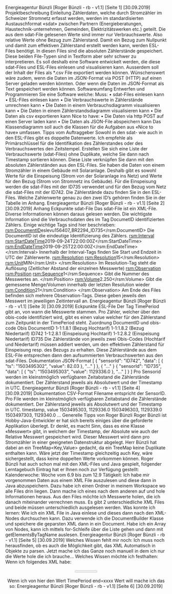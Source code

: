 Energieagentur Bünzli
[Roger Bünzli - rb - v1.1] [Seite 1] [30.09.2019]
Projektbeschreibung
Einleitung
Zählerdaten, welche durch Stromzähler im Schweizer Stromnetz erfasst werden, werden im standardisierten Austauschformat «sdat» zwischen Partnern (Energieberatungen, Haustechnik-unternehmen, Gemeinden, Elektrizitätswerken etc.) geteilt. Die aus dem sdat-File gelesenen Werte sind immer nur Verbrauchswerte. Also relative Werte ohne Bezug zum Zählerstand. Damit ein Bezug zum Nullpunkt und damit zum effektiven Zählerstand erstellt werden kann, werden ESL-Files benötigt. In diesen Files sind die absoluten Zählerstände gespeichert. Diese beiden File-Typen sind in Textform aber sehr schwer zu interpretieren. Es soll deshalb eine Software entwickelt werden, die diese sdat-Files und ESL-Files einlesen und visualisieren kann. Ausserdem soll der Inhalt der Files als *.csv File exportiert werden können. Wünschenswert wäre zudem, wenn die Daten im JSON-Format via POST (HTTP) auf einen Server geladen werden könnten. Oder wenn die Daten im JSON-Format als Text gespeichert werden können.
Softwareumfang
Entwerfen und Programmieren Sie eine Software welche:
Muss:
• sdat-Files einlesen kann
• ESL-Files einlesen kann
• Die Verbrauchswerte in Zählerstände umrechnen kann
• Die Daten in einem Verbrauchsdiagramm visualisieren kann
• Die Daten in einem Zählerstandsdiagramm visualisieren kann
• Die Daten als csv exportieren kann
Nice to have:
• Die Daten via http POST auf einen Server laden kann
• Die Daten als JSON-File abspeichern kann
Das Klassendiagramm soll auch die Klassen für die Aufgaben aus «Nice to have» umfassen.
Tipps vom Auftraggeber
Sowohl in den sdat- wie auch in den ESL-Files gibt es doppelte Datenwerte. Ich empfehle als Primärschlüssel für die Identifikation des Zählerstandes oder des Verbrauchswertes den Zeitstempel. Erstellen Sie sich eine Liste der Verbrauchswerte (sdat-Files) ohne Duplikate, welche Sie dann nach Timestamp sortieren können. Diese Liste verknüpfen Sie dann mit den absoluten Zählerständen aus den ESL-Files.
Sie haben die Daten von einem Stromzähler in einem Gebäude mit Solaranlage. Deshalb gibt es sowohl Werte für die Einspeisung (Strom von der Solaranlage ins Netz) und Werte für den Bezug (Strom von Stromnetz ins Gebäude). Für die Einspeisung werden die sdat-Files mit der ID735 verwendet und für den Bezug vom Netz die sdat-Files mit der ID742. Die Zählerstände dazu finden Sie in den ESL-Files. Welche Zahlenwerte genau zu den zwei ID’s gehören finden Sie in der Tabelle im Anhang.
Energieagentur Bünzli
[Roger Bünzli - rb - v1.1] [Seite 2] [30.09.2019]
Anhang
Eckpunkte sdat-File
Das sdat-File ist ein XML-File. Diverse Informationen können daraus gelesen werden. Die wichtigste Information sind die Verbrauchsdaten des im Tag DocumetID identifizierten Zählers. Einige wichtige Tags sind hier beschrieben:
<rsm:DocumentID>eslevu156407_BR2294_ID735</rsm:DocumentID>
Die DocumentID ist die eindeutige Identifizierung des Zählers.
<rsm:Interval>
<rsm:StartDateTime>2019-09-24T22:00:00Z</rsm:StartDateTime>
<rsm:EndDateTime>2019-09-25T22:00:00Z</rsm:EndDateTime>
</rsm:Interval>
Innerhalb der Interval-Tags finden Sie Start und Endzeit in UTC der Zählerwerte.
<rsm:Resolution>
<rsm:Resolution>15</rsm:Resolution>
<rsm:Unit>MIN</rsm:Unit>
</rsm:Resolution>
Im Resolution-Tag steht die Auflösung (Zeitlicher Abstand der einzelnen Messwerte)
<rsm:Observation>
<rsm:Position>
<rsm:Sequence>1</rsm:Sequence>
Gibt die Nummer des Messwertes an.
</rsm:Position>
<rsm:Volume>2.250</rsm:Volume>
Gibt die gemessene Menge/Volumen innerhalb der letzten Resolution wieder
<rsm:Condition>21</rsm:Condition>
</rsm:Observation>
Am Ende des Files befinden sich mehrere Observation-Tags. Diese geben jeweils den Messwert im jeweiligen Zeitintervall an.
Energieagentur Bünzli
[Roger Bünzli - rb - v1.1] [Seite 3] [30.09.2019]
Eckpunkte ESL-File
<TimePeriod end="2019-01-01T00:00:00">
Der Tag TimePeriod gibt an, von wann die Messwerte stammen.
<ValueRow obis="1-1:1.8.1" value="4755.3000" status="V"/>
<ValueRow obis="1-1:1.8.2" value="14460.9000" status="V"/>
<ValueRow obis="1-1:2.8.1" value="8258.1000" status="V"/>
<ValueRow obis="1-1:2.8.2" value="3543.1000" status="V"/>
<ValueRow obis="1-1:5.8.1" value="293.0000" status="V"/>
<ValueRow obis="1-1:5.8.2" value="580.0000" status="V"/>
<ValueRow obis="1-1:6.8.1" value="33.0000" status="V"/>
<ValueRow obis="1-1:6.8.2" value="8.0000" status="V"/>
<ValueRow obis="1-1:7.8.1" value="406.0000" status="V"/>
<ValueRow obis="1-1:7.8.2" value="163.0000" status="V"/>
<ValueRow obis="1-1:8.8.1" value="500.0000" status="V"/>
<ValueRow obis="1-1:8.8.2" value="1685.0000" status="V"/>
Pro Zähler, welcher über den obis-code identifiziert wird, gibt es einen value welcher für den Zählerstand zum Zeitpunkt in der TimePeriod steht.
</TimePeriod>
Zuordnung DocumentID und obis-code
Obis
DocumentID
1-1:1.8.1 (Bezug Hochtarif)
1-1:1.8.2 (Bezug Niedertarif)
ID742
1-1:2.8.1 (Einspeisung Hochtarif)
1-1:2.8.2 (Einspeisung Niedertarif)
ID735
Die Zählerstände von jeweils zwei Obis-Codes (Hochtarif und Niedertarif) müssen addiert werden, um den effektiven Zählerstand für Einspeisung resp. des Bezugs zu erhalten. Diese Zählerstände aus dem ESL-File entsprechen dann den aufsummierten Verbrauchswerten aus den sdat-Files.
Dokumentation JSON-Format
[
{
"sensorId": "ID742",
"data": [
{
"ts": "1503495302",
"value": 82.03
},
"..."
]
},
{
"..."
}
{
"sensorId": "ID735",
"data": [
{
"ts": "1503495303",
"value": 1129336.0
},
"..."
]
}
]
Pro Sensorid werden im kleinstmöglich verfügbaren Zeitabstand die Zählerstände dokumentiert. Der Zählerstand jeweils als Absolutwert und der Timestamp in UTC.
Energieagentur Bünzli
[Roger Bünzli - rb - v1.1] [Seite 4] [30.09.2019]
Dokumentation CSV-Format
Filename entspricht der SensorID. Pro File werden im kleinstmöglich verfügbaren Zeitabstand die Zählerstände dokumentiert. Der Zählerstand jeweils als Absolutwert und der Timestamp in UTC.
timestamp, value
1503495303, 1129336.0
1503496303, 1129339.0
1503497303, 1129340.0
…
Generelle Tipps von Roger Bünzli
Roger Bünzli ist Hobby-Java-Entwickler er hat sich bereits einiges über die geforderte Applikation überlegt. Er denkt, es macht Sinn, dass es eine Klasse «Messwert» gibt, in welchem der Timestamp, der Absolute wie auch der Relative Messwert gespeichert wird. Dieser Messwert wird dann pro Stromzähler in einer geeigneten Datenstruktur abgelegt. Herr Bünzli hat dabei an ein TreeMap<Key,Value> gedacht, da ein TreeMap keine Duplikate enthalten kann. Wäre jetzt der Timestamp gleichzeitig auch Key, wäre sichergestellt, dass keine doppelten Werte vorkommen können.
Roger Bünzli hat auch schon mal mit den XML-Files und Java gespielt, folgender Lerntagebuch Eintrag hat er Ihnen noch zur Verfügung gestellt:
Kalenderwoche: Woche vom 6.9 bis zum 12.9
Tätigkeit: Ich habe mir vorgenommen Daten aus einem XML File auszulesen und diese dann in Java abzuspeichern. Dazu habe ich einen Ordner in meinem Workspace wo alle Files drin liegen. Dann mache ich eines nach dem anderen auf und hole Informationen heraus. Aus den Files möchte ich Messwerte holen, die ich danach miteinander verrechnen muss. Es gibt 2 unterschiedliche XML Files und beide müssen unterschiedlich ausgelesen werden.
Was konnte ich lernen:
Wie ich ein XML File in Java einlese und dieses dann nach den XML-Nodes durchsuchen kann. Dazu verwende ich die DocumentBuilder Klasse und speichere die geparsten XML dann in ein Document.
Habe ich ein Array von Nodes, kann ich mittels for-Schleife über die Liste gehen und dann mit getElementsByTagName auslesen.
Energieagentur Bünzli
[Roger Bünzli - rb - v1.1] [Seite 5] [30.09.2019]
Welches Wissen fehlt mir noch: Ich muss noch herausfinden, ob es auch die Möglichkeit gibt, das XML Automatisch in Objekte zu parsen. Jetzt mache ich das Ganze noch manuell in dem ich nur die Werte hole die ich brauche...
Welches Wissen möchte ich festhalten:
Wenn ich folgendes XML habe:
<?xml version="1.0" encoding="UTF-8"?> <ESLBillingData> <Header version="1.0" created ="2019-01-31T00:00:00" swSystemNameFrom="ESL-EVU" swSystemNameTo="ESL-EVU" /> <Meter factoryNo="38157930" internalNo="38157930"> <TimePeriod end="2019-01-01T00:00:00"> <ValueRow obis="1-1:1.6.1" valueTimeStamp="2018-12-05T08:45:00" value="6.3000" status="V"/> <ValueRow obis="1-1:1.6.2" valueTimeStamp="2018-12-08T10:45:00" value="5.3000" status="V"/> <ValueRow obis="1-1:1.8.1" value="4755.3000" status="V"/> <ValueRow obis="1-1:1.8.2" value="14460.9000" status="V"/> <ValueRow obis="1-1:2.6.1" valueTimeStamp="2018-12-22T12:00:00" value="1.4000" status="V"/> <ValueRow obis="1-1:2.6.2" valueTimeStamp="2018-12-22T12:00:00" value="1.4000" status="V"/> <ValueRow obis="1-1:2.8.1" value="8258.1000" status="V"/> <ValueRow obis="1-1:2.8.2" value="3543.1000" status="V"/> <ValueRow obis="1-1:5.8.1" value="293.0000" status="V"/> <ValueRow obis="1-1:5.8.2" value="580.0000" status="V"/> <ValueRow obis="1-1:6.8.1" value="33.0000" status="V"/> <ValueRow obis="1-1:6.8.2" value="8.0000" status="V"/> <ValueRow obis="1-1:7.8.1" value="406.0000" status="V"/> <ValueRow obis="1-1:7.8.2" value="163.0000" status="V"/> <ValueRow obis="1-1:8.8.1" value="500.0000" status="V"/> <ValueRow obis="1-1:8.8.2" value="1685.0000" status="V"/> </TimePeriod> </Meter> </ESLBillingData>
Wenn ich von hier den Wert TimePeriod end=xxxx Wert will mache ich das so:
Energieagentur Bünzli
[Roger Bünzli - rb - v1.1] [Seite 6] [30.09.2019]

